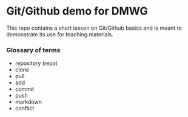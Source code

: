 # Git/Github demo for DMWG

This repo contains a short lesson on Git/Github basics and is meant to demonstrate its use for teaching materials.

### Glossary of terms

* repository (repo)
* clone
* pull
* add
* commit
* push
* markdown
* conflict
